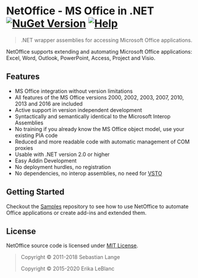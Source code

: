 # NetOffice - MS Office in .NET [![NuGet Version](http://img.shields.io/nuget/v/NetOffice.Core.svg?style=flat)](https://www.nuget.org/profiles/netofficedotnet) [![Help](https://img.shields.io/badge/stackoverflow-netoffice-orange.svg)](http://stackoverflow.com/questions/tagged/netoffice)

> .NET wrapper assemblies for accessing Microsoft Office applications.

NetOffice supports extending and automating Microsoft Office applications: Excel, Word, Outlook,
PowerPoint, Access, Project and Visio.

## Features

* MS Office integration without version limitations
* All features of the MS Office versions 2000, 2002, 2003, 2007, 2010, 2013 and 2016 are included
* Active support in version independent development
* Syntactically and semantically identical to the Microsoft Interop Assemblies
* No training if you already know the MS Office object model, use your existing PIA code
* Reduced and more readable code with automatic management of COM proxies
* Usable with .NET version 2.0 or higher
* Easy Addin Development
* No deployment hurdles, no registration
* No dependencies, no interop assemblies, no need for [VSTO][VSTO]

## Getting Started

Checkout the [Samples](https://github.com/netoffice/Samples) repository
to see how to use NetOffice to automate Office applications or create add-ins and extended them.

## License

NetOffice source code is licensed under [MIT License](LICENSE.txt).

> Copyright &copy; 2011-2018 Sebastian Lange
> 
> Copyright &copy; 2015-2020 Erika LeBlanc


[VSTO]: http://msdn.microsoft.com/en-us/library/jj620922.aspx
